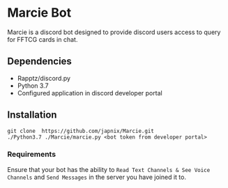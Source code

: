 # Marcie Bot
Marcie is a discord bot designed to provide discord users access to query for FFTCG cards in chat.

## Dependencies
- Rapptz/discord.py
- Python 3.7
- Configured application in discord developer portal

## Installation
```
git clone  https://github.com/japnix/Marcie.git
./Python3.7 ./Marcie/marcie.py <bot token from developer portal>
```
### Requirements
Ensure that your bot has the ability to `Read Text Channels & See Voice Channels` and `Send Messages` in the server you have joined it to.